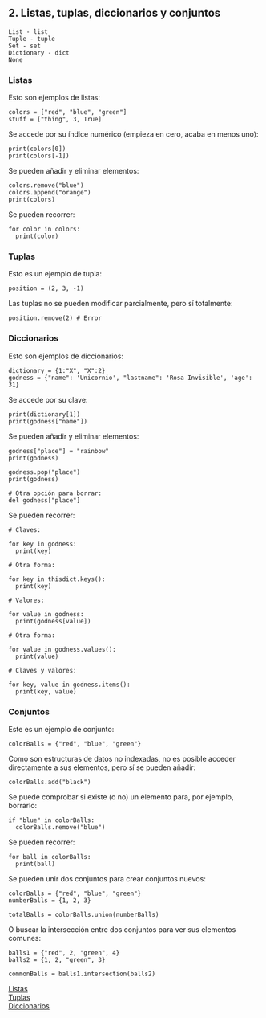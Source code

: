 
## 2. Listas, tuplas, diccionarios y conjuntos

    List - list
    Tuple - tuple
    Set - set
    Dictionary - dict
    None

### Listas

Esto son ejemplos de listas:

    colors = ["red", "blue", "green"]
    stuff = ["thing", 3, True]

Se accede por su índice numérico (empieza en cero, acaba en menos uno):

    print(colors[0])
    print(colors[-1])

Se pueden añadir y eliminar elementos:

    colors.remove("blue")
    colors.append("orange")
    print(colors)

Se pueden recorrer:

    for color in colors:
      print(color)

### Tuplas

Esto es un ejemplo de tupla:

    position = (2, 3, -1)

Las tuplas no se pueden modificar parcialmente, pero sí totalmente:

    position.remove(2) # Error

### Diccionarios

Esto son ejemplos de diccionarios:

    dictionary = {1:"X", "X":2}
    godness = {"name": 'Unicornio', "lastname": 'Rosa Invisible', 'age': 31}

Se accede por su clave:

    print(dictionary[1])
    print(godness["name"])

Se pueden añadir y eliminar elementos:

    godness["place"] = "rainbow"
    print(godness)

    godness.pop("place")
    print(godness)

    # Otra opción para borrar:
    del godness["place"]

Se pueden recorrer:

    # Claves:

    for key in godness:
      print(key)

    # Otra forma:

    for key in thisdict.keys():
      print(key)

    # Valores:

    for value in godness:
      print(godness[value])

    # Otra forma:

    for value in godness.values():
      print(value)

    # Claves y valores:

    for key, value in godness.items():
      print(key, value)

### Conjuntos

Este es un ejemplo de conjunto:

    colorBalls = {"red", "blue", "green"}

Como son estructuras de datos no indexadas, no es posible acceder directamente a sus elementos, pero sí se pueden añadir:

    colorBalls.add("black")

Se puede comprobar si existe (o no) un elemento para, por ejemplo, borrarlo:

    if "blue" in colorBalls:
      colorBalls.remove("blue")

Se pueden recorrer:

    for ball in colorBalls:
      print(ball)

Se pueden unir dos conjuntos para crear conjuntos nuevos:

    colorBalls = {"red", "blue", "green"}
    numberBalls = {1, 2, 3}

    totalBalls = colorBalls.union(numberBalls)

O buscar la intersección entre dos conjuntos para ver sus elementos comunes:

    balls1 = {"red", 2, "green", 4}
    balls2 = {1, 2, "green", 3}

    commonBalls = balls1.intersection(balls2)


[Listas](https://www.w3schools.com/python/python_lists.asp)  
[Tuplas](https://www.w3schools.com/python/python_tuples.asp)  
[Diccionarios](https://www.w3schools.com/python/python_dictionaries.asp)  
